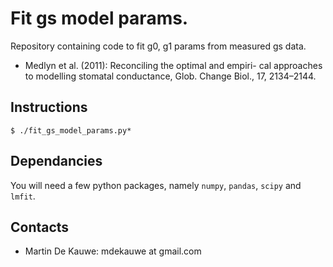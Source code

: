 # Fit gs model params.

Repository containing code to fit g0, g1 params from measured gs data.

* Medlyn et al. (2011): Reconciling the optimal and empiri- cal approaches to modelling stomatal conductance, Glob. Change Biol., 17, 2134–2144.

## Instructions

```
$ ./fit_gs_model_params.py*
```

## Dependancies

You will need a few python packages, namely `numpy`, `pandas`, `scipy` and `lmfit`.

## Contacts

- Martin De Kauwe: mdekauwe at gmail.com
